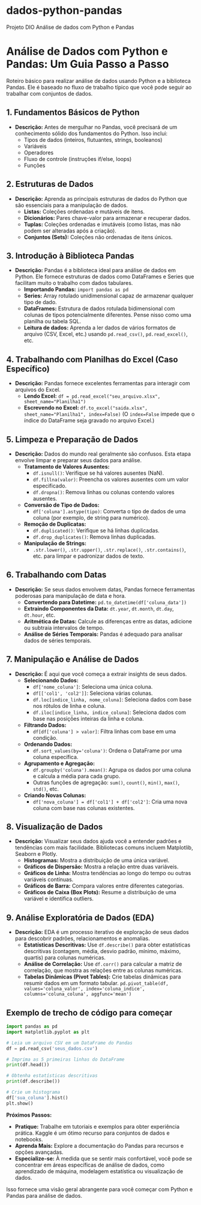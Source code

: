 # dados-python-pandas
Projeto DIO Análise de dados com Python e Pandas

# Análise de Dados com Python e Pandas: Um Guia Passo a Passo

Roteiro básico para realizar análise de dados usando Python e a biblioteca Pandas. 
Ele é baseado no fluxo de trabalho típico que você pode seguir ao trabalhar com conjuntos de dados.

## 1. Fundamentos Básicos de Python

*   **Descrição:** Antes de mergulhar no Pandas, você precisará de um conhecimento sólido dos fundamentos do Python. Isso inclui:
    *   Tipos de dados (inteiros, flutuantes, strings, booleanos)
    *   Variáveis
    *   Operadores
    *   Fluxo de controle (instruções if/else, loops)
    *   Funções

## 2. Estruturas de Dados

*   **Descrição:** Aprenda as principais estruturas de dados do Python que são essenciais para a manipulação de dados.
    *   **Listas:** Coleções ordenadas e mutáveis de itens.
    *   **Dicionários:** Pares chave-valor para armazenar e recuperar dados.
    *   **Tuplas:** Coleções ordenadas e imutáveis (como listas, mas não podem ser alteradas após a criação).
    *   **Conjuntos (Sets):** Coleções não ordenadas de itens únicos.

## 3. Introdução à Biblioteca Pandas

*   **Descrição:** Pandas é a biblioteca ideal para análise de dados em Python. Ele fornece estruturas de dados como DataFrames e Series que facilitam muito o trabalho com dados tabulares.
    *   **Importando Pandas:** `import pandas as pd`
    *   **Series:** Array rotulado unidimensional capaz de armazenar qualquer tipo de dado.
    *   **DataFrames:** Estrutura de dados rotulada bidimensional com colunas de tipos potencialmente diferentes. Pense nisso como uma planilha ou tabela SQL.
    *   **Leitura de dados:** Aprenda a ler dados de vários formatos de arquivo (CSV, Excel, etc.) usando `pd.read_csv()`, `pd.read_excel()`, etc.

## 4. Trabalhando com Planilhas do Excel (Caso Específico)

*   **Descrição:** Pandas fornece excelentes ferramentas para interagir com arquivos do Excel.
    *   **Lendo Excel:** `df = pd.read_excel("seu_arquivo.xlsx", sheet_name="Planilha1")`
    *   **Escrevendo no Excel:** `df.to_excel("saida.xlsx", sheet_name="Planilha1", index=False)` (O `index=False` impede que o índice do DataFrame seja gravado no arquivo Excel.)

## 5. Limpeza e Preparação de Dados

*   **Descrição:** Dados do mundo real geralmente são confusos. Esta etapa envolve limpar e preparar seus dados para análise.
    *   **Tratamento de Valores Ausentes:**
        *   `df.isnull()`: Verifique se há valores ausentes (NaN).
        *   `df.fillna(valor)`: Preencha os valores ausentes com um valor especificado.
        *   `df.dropna()`: Remova linhas ou colunas contendo valores ausentes.
    *   **Conversão de Tipo de Dados:**
        *   `df['coluna'].astype(tipo)`: Converta o tipo de dados de uma coluna (por exemplo, de string para numérico).
    *   **Remoção de Duplicatas:**
        *   `df.duplicated()`: Verifique se há linhas duplicadas.
        *   `df.drop_duplicates()`: Remova linhas duplicadas.
    *   **Manipulação de Strings:**
        *   `.str.lower()`, `.str.upper()`, `.str.replace()`, `.str.contains()`, etc. para limpar e padronizar dados de texto.

## 6. Trabalhando com Datas

*   **Descrição:** Se seus dados envolvem datas, Pandas fornece ferramentas poderosas para manipulação de data e hora.
    *   **Convertendo para Datetime:** `pd.to_datetime(df['coluna_data'])`
    *   **Extraindo Componentes da Data:** `dt.year`, `dt.month`, `dt.day`, `dt.hour`, etc.
    *   **Aritmética de Datas:** Calcule as diferenças entre as datas, adicione ou subtraia intervalos de tempo.
    *   **Análise de Séries Temporais:** Pandas é adequado para analisar dados de séries temporais.

## 7. Manipulação e Análise de Dados

*   **Descrição:** É aqui que você começa a extrair insights de seus dados.
    *   **Selecionando Dados:**
        *   `df['nome_coluna']`: Seleciona uma única coluna.
        *   `df[['col1', 'col2']]`: Seleciona várias colunas.
        *   `df.loc[indice_linha, nome_coluna]`: Seleciona dados com base nos rótulos de linha e coluna.
        *   `df.iloc[indice_linha, indice_coluna]`: Seleciona dados com base nas posições inteiras da linha e coluna.
    *   **Filtrando Dados:**
        *   `df[df['coluna'] > valor]`: Filtra linhas com base em uma condição.
    *   **Ordenando Dados:**
        *   `df.sort_values(by='coluna')`: Ordena o DataFrame por uma coluna específica.
    *   **Agrupamento e Agregação:**
        *   `df.groupby('coluna').mean()`: Agrupa os dados por uma coluna e calcula a média para cada grupo.
        *   Outras funções de agregação: `sum()`, `count()`, `min()`, `max()`, `std()`, etc.
    *   **Criando Novas Colunas:**
        *   `df['nova_coluna'] = df['col1'] + df['col2']`: Cria uma nova coluna com base nas colunas existentes.

## 8. Visualização de Dados

*   **Descrição:** Visualizar seus dados ajuda você a entender padrões e tendências com mais facilidade. Bibliotecas comuns incluem Matplotlib, Seaborn e Plotly.
    *   **Histogramas:** Mostra a distribuição de uma única variável.
    *   **Gráficos de Dispersão:** Mostra a relação entre duas variáveis.
    *   **Gráficos de Linha:** Mostra tendências ao longo do tempo ou outras variáveis contínuas.
    *   **Gráficos de Barra:** Compara valores entre diferentes categorias.
    *   **Gráficos de Caixa (Box Plots):** Resume a distribuição de uma variável e identifica outliers.

## 9. Análise Exploratória de Dados (EDA)

*   **Descrição:** EDA é um processo iterativo de exploração de seus dados para descobrir padrões, relacionamentos e anomalias.
    *   **Estatísticas Descritivas:** Use `df.describe()` para obter estatísticas descritivas (contagem, média, desvio padrão, mínimo, máximo, quartis) para colunas numéricas.
    *   **Análise de Correlação:** Use `df.corr()` para calcular a matriz de correlação, que mostra as relações entre as colunas numéricas.
    *   **Tabelas Dinâmicas (Pivot Tables):** Crie tabelas dinâmicas para resumir dados em um formato tabular. `pd.pivot_table(df, values='coluna_valor', index='coluna_indice', columns='coluna_coluna', aggfunc='mean')`

## Exemplo de trecho de código para começar

```python
import pandas as pd
import matplotlib.pyplot as plt

# Leia um arquivo CSV em um DataFrame do Pandas
df = pd.read_csv('seus_dados.csv')

# Imprima as 5 primeiras linhas do DataFrame
print(df.head())

# Obtenha estatísticas descritivas
print(df.describe())

# Crie um histograma
df['sua_coluna'].hist()
plt.show()
```

**Próximos Passos:**

*   **Pratique:** Trabalhe em tutoriais e exemplos para obter experiência prática. Kaggle é um ótimo recurso para conjuntos de dados e notebooks.
*   **Aprenda Mais:** Explore a documentação do Pandas para recursos e opções avançadas.
*   **Especialize-se:** À medida que se sentir mais confortável, você pode se concentrar em áreas específicas de análise de dados, como aprendizado de máquina, modelagem estatística ou visualização de dados.

Isso fornece uma visão geral abrangente para você começar com Python e Pandas para análise de dados.
